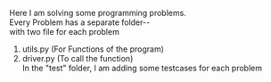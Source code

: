 Here I am solving some programming problems. </br>
Every Problem has a separate folder-- </br>
with two file for each problem </br>
1. utils.py (For Functions of the program)
2. driver.py (To call the function) </br>
In the "test" folder, I am adding some testcases for each problem</br>